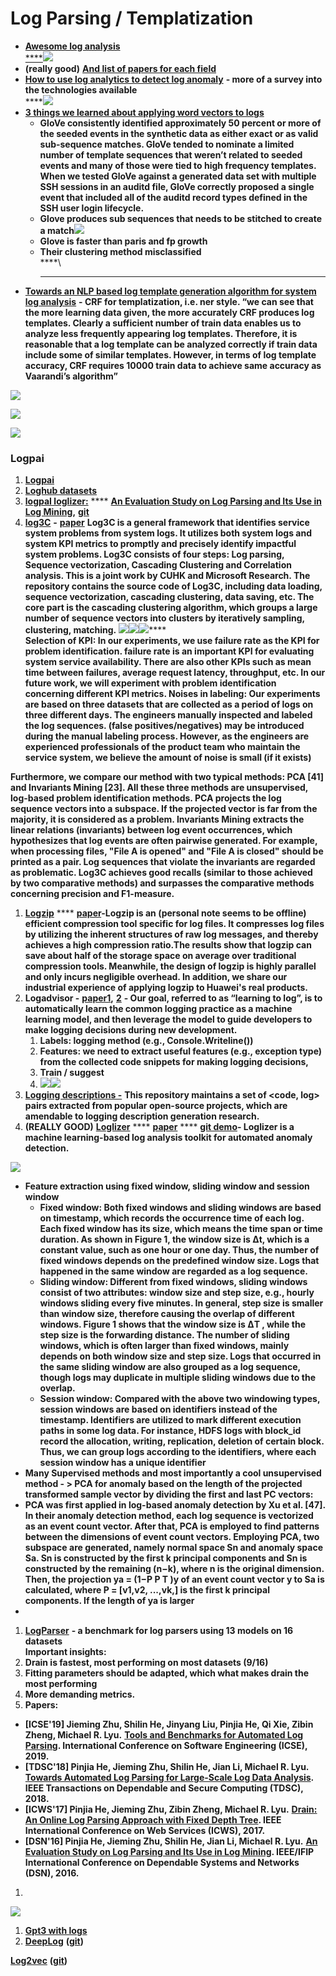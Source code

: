 # Log Parsing / Templatization

* [**Awesome log analysis**\
  ****](https://github.com/logpai/awesome-log-analysis)![](https://lh6.googleusercontent.com/PM\_BNp146KH\_xeEkpCfptSnhvjgluGa9WpxORgpRPqE3CmDMDhGEdRW2ldG1IXV9ZhJXIvJQkEvmNPALe7kw6Xb8JHY-5NRfql27kS2Cf4wgkBKOqDCsmhYhcZolYDy-1ycekXgx)
* **(really good)** [**And list of papers for each field**](https://github.com/logpai/awesome-log-analysis/blob/master/papers.md#anomaly-detection)
* [**How to use log analytics to detect log anomaly**](https://www.msystechnologies.com/blog/how-to-use-log-analytics-to-detect-log-anomaly/) **- more of a survey into the technologies available**\
  ****![](https://lh6.googleusercontent.com/1mjl7BDsTwHKIVLWnlsMffU3S6A4QIKkoL-sMpgEwiYUZyRVHAtY0FI7M2707LvjTHFf3fZ2aiwhzGaCCD2o9nEmfbQIye0cH0HHBy1ZeVPM\_X1DhaThvHw82FFnNHC2gfcboIB5)
* [**3 things we learned about applying word vectors to logs**](https://gab41.lab41.org/three-things-we-learned-about-applying-word-vectors-to-computer-logs-c199070f390b#.bk8wnk7pr)
  * **GloVe consistently identified approximately 50 percent or more of the seeded events in the synthetic data as either exact or as valid sub-sequence matches. GloVe tended to nominate a limited number of template sequences that weren’t related to seeded events and many of those were tied to high frequency templates. When we tested GloVe against a generated data set with multiple SSH sessions in an auditd file, GloVe correctly proposed a single event that included all of the auditd record types defined in the SSH user login lifecycle.**
  * **Glove produces sub sequences that needs to be stitched to create a match**![](https://lh4.googleusercontent.com/OtPZY2dZzyVEny4mhyvjzq4ZYfOeoKPq3fGSXm9Mk7aP4eDSHP3G54LrLXEZs67Q8QjXUOKXFs5UHPIwI8LGTMAQ6l5NmR4UjXOegQkCa6CX05ZONxLzWtdYqjw99\_y\_CJBlchDj)
  * **Glove is faster than paris and fp growth**
  * **Their clustering method misclassified**\
    ****\
    ****
* [**Towards an NLP based log template generation algorithm for system log analysis**](http://www.3at.work/papers/cfi2014.pdf) **- CRF for templatization, i.e. ner style. “we can see that the more learning data given, the more accurately CRF produces log templates. Clearly a sufficient number of train data enables us to analyze less frequently appearing log templates. Therefore, it is reasonable that a log template can be analyzed correctly if train data include some of similar templates. However, in terms of log template accuracy, CRF requires 10000 train data to achieve same accuracy as Vaarandi’s algorithm”**

![](https://lh5.googleusercontent.com/-\_axdpi4F7bTBQGnRnzf--j4mja6NMbRJfaoLmIQOQJeuF5fBqojXEBDbpzFKkGBK7skRMIQi6AGKCXzWl7PgSnqGe5dekwxRqRtqLxAoGpIBvH0XAlgNVxJJeZTRmnTE2UalNqo)

![](https://lh4.googleusercontent.com/hxCR-hM0aqF8wQBdKwloQtyHrd00MuP3rgfLbKZiiBRv5K06E5y7bsLp9Ye7MPNqztMULM429ZEbmFGX\_OGcLjP2TKHLlaa896Etyvj0rkeU-Fb5zoyTrJFON6Fm\_RrhGL2by8qV)

![](https://lh5.googleusercontent.com/edSGC4ElX8-mn2pc6yn5WbqzUPYSRxorl1o-Yk9e8w-GBHrKa8234G1glpBpd3NxUdJJpf8Uyij-GSuTWnLYwDGnr7i-z63LtNQixj9a5oYPY4M6DMi3Msif\_PSAr41lN7jqc9y8)

### **Logpai**

1. [**Logpai**](https://github.com/logpai)
2. [**Loghub datasets**](https://github.com/logpai/loghub)
3. [**logpaI loglizer:**](https://github.com/PinjiaHe) **** [**An Evaluation Study on Log Parsing and Its Use in Log Mining**](https://pinjiahe.github.io/papers/DSN16.pdf)**,** [**git**](https://github.com/logpai/loglizer)
4. [**log3C**](https://github.com/logpai/Log3C) **-** [**paper**](https://dl.acm.org/citation.cfm?id=3236083) **Log3C is a general framework that identifies service system problems from system logs. It utilizes both system logs and system KPI metrics to promptly and precisely identify impactful system problems. Log3C consists of four steps: Log parsing, Sequence vectorization, Cascading Clustering and Correlation analysis. This is a joint work by CUHK and Microsoft Research. The repository contains the source code of Log3C, including data loading, sequence vectorization, cascading clustering, data saving, etc. The core part is the cascading clustering algorithm, which groups a large number of sequence vectors into clusters by iteratively sampling, clustering, matching.** ![](https://lh5.googleusercontent.com/66iv2rGsmWcnFbMZPO2Neg0t9X\_\_mkGI8bOCh1ZAjdIvqqmdov8jiGwWiQANu69PalsDQaDTEbzbu1JezOi\_w2Y7z1Ff\_do7mwXFFhqY5CUW1CQ3ba19sLMsXP7JpUA375VWxO1H)![](https://lh3.googleusercontent.com/5w3vUKudl-w5oht9i7rw13Wl6DnQaNIPgyaCscyoqBEFZ3r0r7Hz8NonRA6LSQuPxDL--J6O2Rlb1698dsGz\_D5NlVn5RBY0tw6FcHgqO3BYLOm\_AFzRzxOYzGPp7NIog8Or6-fu)![](https://lh6.googleusercontent.com/\_5BvgUnyNm-3doZBdOzj2fY16UtBVlfp4xc--EU0YVBaHDaOnIsfRPuicMKiEgQOlycYDpYBZrfUGDaJIN0rw4kiAnA0o57HLwUUnHWR0lObuNIjslSqbmf8C\_pkbxGudgHnjDdp)****\
   **Selection of KPI: In our experiments, we use failure rate as the KPI for problem identification. failure rate is an important KPI for evaluating system service availability. There are also other KPIs such as mean time between failures, average request latency, throughput, etc. In our future work, we will experiment with problem identification concerning different KPI metrics. Noises in labeling: Our experiments are based on three datasets that are collected as a period of logs on three different days. The engineers manually inspected and labeled the log sequences. (false positives/negatives) may be introduced during the manual labeling process. However, as the engineers are experienced professionals of the product team who maintain the service system, we believe the amount of noise is small (if it exists)**

**Furthermore, we compare our method with two typical methods: PCA \[41] and Invariants Mining \[23]. All these three methods are unsupervised, log-based problem identification methods. PCA projects the log sequence vectors into a subspace. If the projected vector is far from the majority, it is considered as a problem. Invariants Mining extracts the linear relations (invariants) between log event occurrences, which hypothesizes that log events are often pairwise generated. For example, when processing files, "File A is opened" and "File A is closed" should be printed as a pair. Log sequences that violate the invariants are regarded as problematic. Log3C achieves good recalls (similar to those achieved by two comparative methods) and surpasses the comparative methods concerning precision and F1-measure.**&#x20;

1. [**Logzip**](https://github.com/logpai/logzip) **** [**paper**](https://arxiv.org/abs/1910.00409)**-Logzip is an (personal note seems to be offline) efficient compression tool specific for log files. It compresses log files by utilizing the inherent structures of raw log messages, and thereby achieves a high compression ratio.The results show that logzip can save about half of the storage space on average over traditional compression tools. Meanwhile, the design of logzip is highly parallel and only incurs negligible overhead. In addition, we share our industrial experience of applying logzip to Huawei's real products.**
2. **Logadvisor -** [**paper1**](https://jiemingzhu.github.io/pub/qfu\_icse2014.pdf)**,** [**2**](http://jmzhu.logpai.com/pub/jmzhu\_icse2015.pdf) **- Our goal, referred to as “learning to log”, is to automatically learn the common logging practice as a machine learning model, and then leverage the model to guide developers to make logging decisions during new development.**&#x20;
   1. **Labels:  logging method (e.g., Console.Writeline())**
   2. **Features: we need to extract useful features (e.g., exception type) from the collected code snippets for making logging decisions,**
   3. **Train / suggest**
   4. ![](https://lh3.googleusercontent.com/k1bAC6cD6Ut9lBfUfXeqht9j8jzd4OLcLM\_as4pJcEhtX2VuCJmFbVRnJAtos5\_lXd8X7ZkFU6WCYmx02bQo0NtWNEZc9J4KgzrwdC7X3uHiDsmbakWbun15SHFiQ\_QxNjAyBbpK)![](https://lh6.googleusercontent.com/4LRepv7-CHy91fExDSyk59vmmGXN4yFHayTDe5qmj0u1UXLBrBTmtKKlUwZOWxf-sT-9i0FJ7rs5ZPhQ5koykZgtQhrNJSmGK8T\_Fuq49gFqHozzBiubl4bq09qyympjOSK7gcs1)
3. [**Logging descriptions -**](https://github.com/logpai/LoggingDescriptions) **This repository maintains a set of \<code, log> pairs extracted from popular open-source projects, which are amendable to logging description generation research.**
4. **(REALLY GOOD)** [**Loglizer**](https://github.com/logpai/loglizer) **** [**paper**](http://jmzhu.logpai.com/pub/slhe\_issre2016.pdf) **** [**git demo**](https://github.com/logpai/loglizer/tree/master/demo)**- Loglizer is a machine learning-based log analysis toolkit for automated anomaly detection.**

![](https://lh4.googleusercontent.com/TtxjVZA8y03fapSbEa0-9m5qD6nZEl1sUShed\_UmBXaKcoRjqov5SOLCM4uWW6U9dOG\_9nmYNOBqTUDnYDtUAY06XVQUsc7oJSQdvLbOCEh4\_0Tsaih\_ucswOYmm5hVmINkwj99l)

* **Feature extraction using fixed window, sliding window and session window**
  * **Fixed window: Both fixed windows and sliding windows are based on timestamp, which records the occurrence time of each log. Each fixed window has its size, which means the time span or time duration. As shown in Figure 1, the window size is Δt, which is a constant value, such as one hour or one day. Thus, the number of fixed windows depends on the predefined window size. Logs that happened in the same window are regarded as a log sequence.**&#x20;
  * **Sliding window: Different from fixed windows, sliding windows consist of two attributes: window size and step size, e.g., hourly windows sliding every five minutes. In general, step size is smaller than window size, therefore causing the overlap of different windows. Figure 1 shows that the window size is ΔT , while the step size is the forwarding distance. The number of sliding windows, which is often larger than fixed windows, mainly depends on both window size and step size. Logs that occurred in the same sliding window are also grouped as a log sequence, though logs may duplicate in multiple sliding windows due to the overlap.**&#x20;
  * **Session window: Compared with the above two windowing types, session windows are based on identifiers instead of the timestamp. Identifiers are utilized to mark different execution paths in some log data. For instance, HDFS logs with block\_id record the allocation, writing, replication, deletion of certain block. Thus, we can group logs according to the identifiers, where each session window has a unique identifier**
* **Many Supervised methods and most importantly a cool unsupervised method - > PCA for anomaly based on the length of the projected transformed sample vector by dividing the first and last PC vectors:**
* **PCA was first applied in log-based anomaly detection by Xu et al. \[47]. In their anomaly detection method, each log sequence is vectorized as an event count vector. After that, PCA is employed to find patterns between the dimensions of event count vectors. Employing PCA, two subspace are generated, namely normal space Sn and anomaly space Sa. Sn is constructed by the first k principal components and Sn is constructed by the remaining (n−k), where n is the original dimension. Then, the projection ya = (1−P P T )y of an event count vector y to Sa is calculated, where P = \[v1,v2, ...,vk,] is the first k principal components. If the length of ya is larger**
*

1. [**LogParser**](https://github.com/logpai/logparser) **- a benchmark for log parsers using 13 models on 16 datasets**\
   **Important insights:**
2. **Drain is fastest, most performing on most datasets (9/16)**
3. **Fitting parameters should be adapted, which what makes drain the most performing**
4. **More demanding metrics.**
5. **Papers:**&#x20;

* **\[ICSE'19] Jieming Zhu, Shilin He, Jinyang Liu, Pinjia He, Qi Xie, Zibin Zheng, Michael R. Lyu.** [**Tools and Benchmarks for Automated Log Parsing**](https://arxiv.org/pdf/1811.03509.pdf)**. International Conference on Software Engineering (ICSE), 2019.**
* **\[TDSC'18] Pinjia He, Jieming Zhu, Shilin He, Jian Li, Michael R. Lyu.** [**Towards Automated Log Parsing for Large-Scale Log Data Analysis**](https://jiemingzhu.github.io/pub/pjhe\_tdsc2017.pdf)**. IEEE Transactions on Dependable and Secure Computing (TDSC), 2018.**
* **\[ICWS'17] Pinjia He, Jieming Zhu, Zibin Zheng, Michael R. Lyu.** [**Drain: An Online Log Parsing Approach with Fixed Depth Tree**](https://jiemingzhu.github.io/pub/pjhe\_icws2017.pdf)**. IEEE International Conference on Web Services (ICWS), 2017.**
* **\[DSN'16] Pinjia He, Jieming Zhu, Shilin He, Jian Li, Michael R. Lyu.** [**An Evaluation Study on Log Parsing and Its Use in Log Mining**](https://jiemingzhu.github.io/pub/pjhe\_dsn2016.pdf)**. IEEE/IFIP International Conference on Dependable Systems and Networks (DSN), 2016.**

1.

![](https://lh5.googleusercontent.com/61Q9N3ArWIwYdnQpUiTHMWCc5C\_gnGeYkLZ9uv0GhNorh4tRQ-x9YReH0JZkSsLEYooAqVHWhzavf9ejTiHxDkmoSVpplEpbxMwXJ2EGx0xB3Xb08eDaz1qoVUNWtj-zupggmzOu)

1. [**Gpt3 with logs**](https://www.zebrium.com/blog/using-gpt-3-with-zebrium-for-plain-language-incident-root-cause-from-logs)
2. [**DeepLog**](https://www.cs.utah.edu/\~lifeifei/papers/deeplog.pdf) **(**[**git**](https://github.com/wuyifan18/DeepLog)**)**

[**Log2vec**](https://netman.aiops.org/wp-content/uploads/2020/05/Log2Vec-icccn20.pdf) **(**[**git**](https://github.com/NetManAIOps/Log2Vec)**)**

